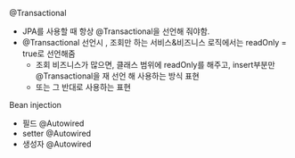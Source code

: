 @Transactional

- JPA를 사용할 때 항상 @Transactional을 선언해 줘야함.
- @Transactional 선언시 , 조회만 하는 서비스&비즈니스 로직에서는 readOnly = true로 선언해줌
  - 조회 비즈니스가 많으면, 클래스 범위에 readOnly를 해주고, insert부분만 @Transactional을 재 선언 해 사용하는 방식 표현
  - 또는 그 반대로 사용하는 표현

Bean injection

- 필드 @Autowired
- setter @Autowired
- 생성자 @Autowired


